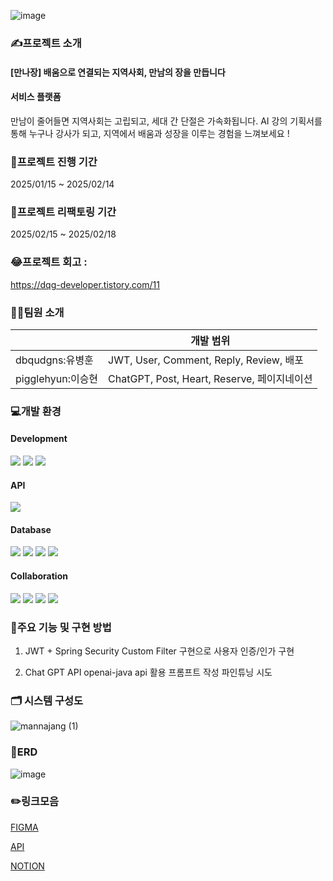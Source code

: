 ![image](https://github.com/user-attachments/assets/379a3840-eafc-4a02-acb8-42ca524c03ea)

### ✍프로젝트 소개
#### [만나장] 배움으로 연결되는 지역사회, 만남의 장을 만듭니다

####  서비스 플랫폼
만남이 줄어들면 지역사회는 고립되고, 세대 간 단절은 가속화됩니다. 
AI 강의 기획서를 통해 누구나 강사가 되고, 지역에서 배움과 성장을 이루는 경험을 느껴보세요 !

### 📅프로젝트 진행 기간 
2025/01/15 ~ 2025/02/14

### 💊프로젝트 리팩토링 기간
2025/02/15 ~ 2025/02/18

### 😂프로젝트 회고 : 
https://dqg-developer.tistory.com/11

### 👩‍💻팀원 소개

|  | 개발 범위 | 
| --- | --- | 
| dbqudgns:유병훈 | JWT, User, Comment, Reply, Review, 배포   |
| pigglehyun:이승현 | ChatGPT, Post, Heart, Reserve, 페이지네이션  |

### 💻개발 환경

#### Development
<p>
  <img src="https://img.shields.io/badge/Java-6DB33F?style=flat-square&logoColor=white"/>
  <img src="https://img.shields.io/badge/Spring Boot-6DB33F?style=flat-square&logo=springboot&logoColor=white"/>
  <img src="https://img.shields.io/badge/Spring Data JPA-6DB33F?style=flat-square&logoColor=white"/>
</p>

#### API
<p>
  <img src="https://img.shields.io/badge/OpenAI-412991?style=flat-square&logoColor=white"/>
</p>

#### Database
<p>
 <img src="https://img.shields.io/badge/Amazon RDS-527FFF?style=flat-square&logoColor=white"/>
  <img src="https://img.shields.io/badge/MySQL-4479A1?style=flat-square&logo=springboot&logoColor=white"/>
  <img src="https://img.shields.io/badge/Spring Security-6DB33F?style=flat-square&logoColor=white"/>
  <img src="https://img.shields.io/badge/Amazon S3-569A31?style=flat-square&logo=mysql&logoColor=white"/>
</p>

#### Collaboration
<p>
 <img src="https://img.shields.io/badge/git-F05032?style=flat-square&logoColor=white"/>
 <img src="https://img.shields.io/badge/githubL-1817171?style=flat-square&logo=springboot&logoColor=white"/>
 <img src="https://img.shields.io/badge/notion-000000?style=flat-square&logo=springboot&logoColor=white"/>
 <img src="https://img.shields.io/badge/discord-5865F2?style=flat-square&logo=springboot&logoColor=white"/>
</p>


### 🧩주요 기능 및 구현 방법

1. JWT + Spring Security
Custom Filter 구현으로 사용자 인증/인가 구현

2. Chat GPT API 
openai-java api 활용
프롬프트 작성
파인튜닝 시도
   

### 🗂️ 시스템 구성도
![mannajang (1)](https://github.com/user-attachments/assets/465664fd-b0b2-4b11-bff1-fa5773fe4685)

### 📑ERD
![image](https://github.com/user-attachments/assets/9e80c4ba-3322-440e-9677-34145f4c94bc)


### ✏️링크모음
[FIGMA](https://www.figma.com/design/PnhVOCGVtxDUGJYPNV8AFW/%EB%A3%A8%ED%8A%B8%EC%9E%84%ED%8C%A9%ED%8A%B8_11%ED%8C%80?node-id=0-1&p=f&t=PAuMYOapFMEhf6Ms-0)   

[API](https://www.notion.so/17d07e8b59d98045a08bc620b4b945db?v=08ec40277c3b45bf831927edd2fdebe2)

[NOTION](https://www.notion.so/Project-17d07e8b59d98034a4d4fb8d3902bde2)
